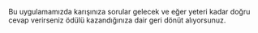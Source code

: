 Bu uygulamamızda karışınıza sorular gelecek ve eğer yeteri kadar doğru cevap verirseniz ödülü kazandığınıza dair geri dönüt alıyorsunuz.

